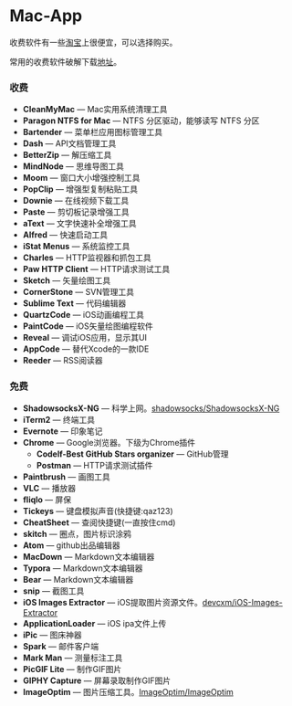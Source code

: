# Mac-App

收费软件有一些[淘宝](https://www.taobao.com/)上很便宜，可以选择购买。

常用的收费软件破解下载[地址](http://www.waitsun.com/)。

### 收费

- **CleanMyMac** — Mac实用系统清理工具
- **Paragon NTFS for Mac** — NTFS 分区驱动，能够读写 NTFS 分区
- **Bartender** — 菜单栏应用图标管理工具
- **Dash** — API文档管理工具
- **BetterZip** — 解压缩工具
- **MindNode** — 思维导图工具
- **Moom** — 窗口大小增强控制工具
- **PopClip** — 增强型复制粘贴工具
- **Downie** — 在线视频下载工具
- **Paste** — 剪切板记录增强工具
- **aText** — 文字快速补全增强工具
- **Alfred** — 快速启动工具
- **iStat Menus** — 系统监控工具
- **Charles** — HTTP监视器和抓包工具
- **Paw HTTP Client** — HTTP请求测试工具
- **Sketch** — 矢量绘图工具
- **CornerStone** — SVN管理工具
- **Sublime Text** — 代码编辑器
- **QuartzCode** — iOS动画编程工具
- **PaintCode** — iOS矢量绘图编程软件
- **Reveal** — 调试iOS应用，显示其UI
- **AppCode** — 替代Xcode的一款IDE
- **Reeder** — RSS阅读器

### 免费

- **ShadowsocksX-NG** — 科学上网。[shadowsocks/ShadowsocksX-NG](https://github.com/shadowsocks/ShadowsocksX-NG)
- **iTerm2** — 终端工具
- **Evernote** — 印象笔记
- **Chrome** — Google浏览器。下级为Chrome插件
  - **Codelf-Best GitHub Stars organizer** — GitHub管理
  - **Postman** — HTTP请求测试插件
- **Paintbrush** — 画图工具
- **VLC** — 播放器
- **fliqlo** — 屏保
- **Tickeys** — 键盘模拟声音(快捷键:qaz123)
- **CheatSheet** — 查阅快捷键(一直按住cmd)
- **skitch** — 圈点，图片标识涂鸦
- **Atom** — github出品编辑器
- **MacDown** — Markdown文本编辑器
- **Typora** — Markdown文本编辑器
- **Bear** — Markdown文本编辑器
- **snip** — 截图工具
- **iOS Images Extractor** — iOS提取图片资源文件。[devcxm/iOS-Images-Extractor](https://github.com/devcxm/iOS-Images-Extractor)
- **ApplicationLoader** — iOS ipa文件上传
- **iPic** — 图床神器
- **Spark** — 邮件客户端
- **Mark Man** — 测量标注工具
- **PicGIF Lite** — 制作GIF图片
- **GIPHY Capture** — 屏幕录取制作GIF图片
- **ImageOptim** — 图片压缩工具。[ImageOptim/ImageOptim](ImageOptim/ImageOptim)